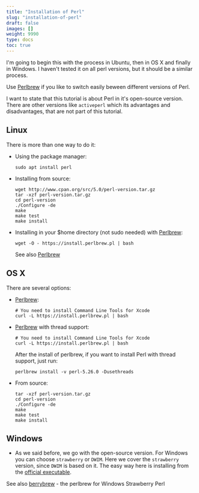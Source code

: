 ```yaml
---
title: "Installation of Perl"
slug: "installation-of-perl"
draft: false
images: []
weight: 9990
type: docs
toc: true
---
```


I'm going to begin this with the process in Ubuntu, then in OS X and finally in Windows. I haven't tested it on all perl versions, but it should be a similar process.

Use [Perlbrew](https://perlbrew.pl) if you like to switch easily beween different versions of Perl.


I want to state that this tutorial is about Perl in it's open-source version. There are other versions like `activeperl` which its advantages and disadvantages, that are not part of this tutorial.
 

## Linux
There is more than one way to do it:

 - Using the package manager: 

       sudo apt install perl

 - Installing from source:
 
       wget http://www.cpan.org/src/5.0/perl-version.tar.gz
       tar -xzf perl-version.tar.gz
       cd perl-version
       ./Configure -de
       make
       make test
       make install

 - Installing in your $home directory (not sudo needed) with [Perlbrew](https://perlbrew.pl):

       wget -O - https://install.perlbrew.pl | bash

    See also [Perlbrew](https://www.wikiod.com/perl/perlbrew)


## OS X
There are several options:

- [Perlbrew][1]:

      # You need to install Command Line Tools for Xcode  
      curl -L https://install.perlbrew.pl | bash

- [Perlbrew][1] with thread support:

      # You need to install Command Line Tools for Xcode  
      curl -L https://install.perlbrew.pl | bash

    After the install of perlbrew, if you want to install Perl with thread support, just run:
     
      perlbrew install -v perl-5.26.0 -Dusethreads

- From source:

      tar -xzf perl-version.tar.gz
      cd perl-version
      ./Configure -de
      make
      make test
      make install


  [1]: https://perlbrew.pl/

## Windows
* As we said before, we go with the open-source version. For Windows you can choose `strawberry` or `DWIM`. Here we cover the `strawberry` version, since `DWIM` is based on it. The easy way here is installing from the [official executable][1]. 

See also [berrybrew][2] - the perlbrew for Windows Strawberry Perl

  [1]: http://strawberryperl.com/
  [2]: https://github.com/dnmfarrell/berrybrew

